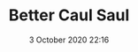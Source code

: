 ---
title: Better Caul Saul
date: 3 October 2020 22:16
photo: 862F60DD-7C7F-43D2-AC59-820F3049EC32.jpeg
---